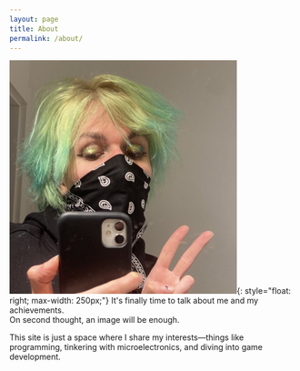 ```yaml
---
layout: page
title: About
permalink: /about/
---
```

![](/images/09052025_pfp.jpg){: style="float: right; max-width: 250px;"}
It's finally time to talk about me and my achievements.<br />
On second thought, an image will be enough.

This site is just a space where I share my interests—things like programming, tinkering with microelectronics, and diving into game development.